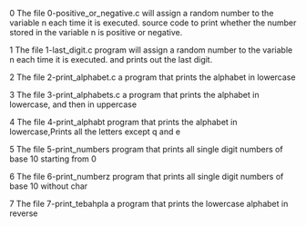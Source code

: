 0 The file 0-positive_or_negative.c will assign a random number to the variable n each time it is executed. source code to print whether the number stored in the variable n is positive or negative.

1 The file 1-last_digit.c  program will assign a random number to the variable n each time it is executed. and prints out the last digit.

2 The file 2-print_alphabet.c a program that prints the alphabet in lowercase

3 The file 3-print_alphabets.c a program that prints the alphabet in lowercase, and then in uppercase

4 The file 4-print_alphabt program that prints the alphabet in lowercase,Prints all the letters except q and e

5 The file 5-print_numbers program that prints all single digit numbers of base 10 starting from 0

6 The file 6-print_numberz program that prints all single digit numbers of base 10 without char

7 The file 7-print_tebahpla  a program that prints the lowercase alphabet in reverse
